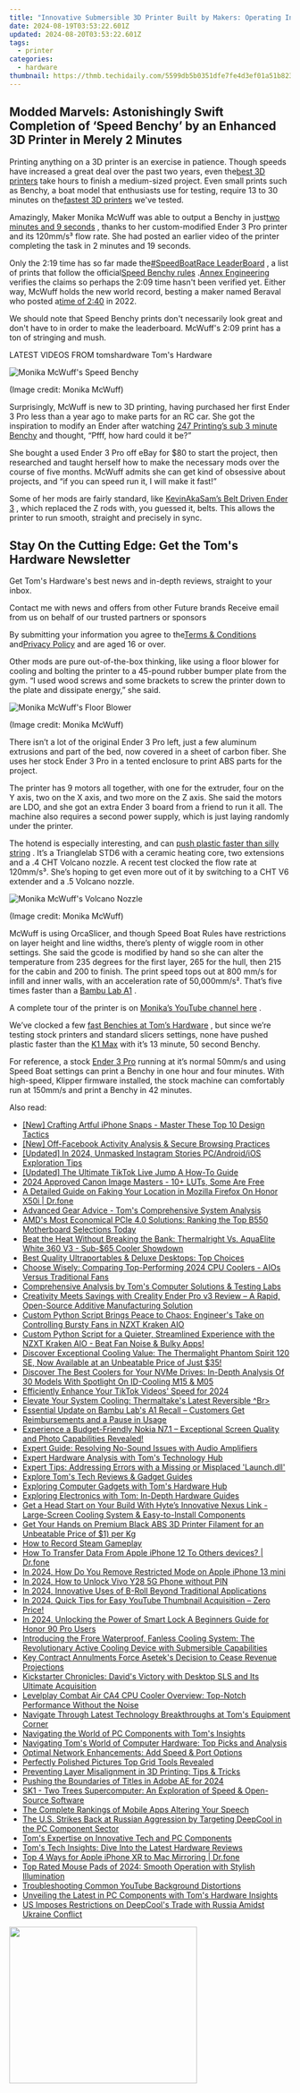 ```yaml
---
title: "Innovative Submersible 3D Printer Built by Makers: Operating Inside an Aquarium & Swimming Pools"
date: 2024-08-19T03:53:22.601Z
updated: 2024-08-20T03:53:22.601Z
tags:
  - printer
categories:
  - hardware
thumbnail: https://thmb.techidaily.com/5599db5b0351dfe7fe4d3ef01a51b823176684e86c63c43fb2d60eaab80af0aa.jpg
---
```


## Modded Marvels: Astonishingly Swift Completion of ‘Speed Benchy’ by an Enhanced 3D Printer in Merely 2 Minutes

Printing anything on a 3D printer is an exercise in patience. Though speeds have increased a great deal over the past two years, even the[best 3D printers](https://www.tomshardware.com/best-picks/best-3d-printers) take hours to finish a medium-sized project. Even small prints such as Benchy, a boat model that enthusiasts use for testing, require 13 to 30 minutes on the[fastest 3D printers](https://www.tomshardware.com/news/3d-printer-speed-hierarchy) we've tested.

 Amazingly, Maker Monika McWuff was able to output a Benchy in just[two minutes and 9 seconds](https://www.google.com/url?q=https://www.youtube.com/watch?v%3D7iqUH8t1VUw&sa=D&source=editors&ust=1706372670248947&usg=AOvVaw03tiS4D13txRD5ofvKOOUh) , thanks to her custom-modified Ender 3 Pro printer and its 120mm/s³ flow rate. She had posted an earlier video of the printer completing the task in 2 minutes and 19 seconds.

 Only the 2:19 time has so far made the[#SpeedBoatRace LeaderBoard](https://docs.google.com/spreadsheets/d/1lFiJi-X3Xm3hh3I9Ty9dfACMiBWxHFAOUeiU1km9m6I/edit#gid=106736391) , a list of prints that follow the official[Speed Benchy rules](https://stldenise3d.com/speed-benchy-settings-and-rules/) .[Annex Engineering](https://www.youtube.com/watch?v=7zkKcFtLAks) verifies the claims so perhaps the 2:09 time hasn't been verified yet. Either way, McWuff holds the new world record, besting a maker named Beraval who posted a[time of 2:40](https://www.youtube.com/watch?v=CAwaGuEbM2o) in 2022.

 We should note that Speed Benchy prints don't necessarily look great and don't have to in order to make the leaderboard. McWuff's 2:09 print has a ton of stringing and mush.

 LATEST VIDEOS FROM tomshardware Tom's Hardware

![Monika McWuff's Speed Benchy](https://cdn.mos.cms.futurecdn.net/mTazNtSbjNwCzpKmaPvcWB-320-80.jpg)

 (Image credit: Monika McWuff)

 Surprisingly, McWuff is new to 3D printing, having purchased her first Ender 3 Pro less than a year ago to make parts for an RC car. She got the inspiration to modify an Ender after watching [247 Printing’s sub 3 minute Benchy](https://www.google.com/url?q=https://www.youtube.com/watch?v%3DIRUQBTPgon4%26t%3D210s&sa=D&source=editors&ust=1706372670249401&usg=AOvVaw1EwkPzP0vQc4a5c329APtl) and thought, “Pfff, how hard could it be?”

 She bought a used Ender 3 Pro off eBay for $80 to start the project, then researched and taught herself how to make the necessary mods over the course of five months. McWuff admits she can get kind of obsessive about projects, and “if you can speed run it, I will make it fast!”

 Some of her mods are fairly standard, like [KevinAkaSam’s Belt Driven Ender 3](https://www.google.com/url?q=https://kevinakasam.com/belt-driven-ender-3/&sa=D&source=editors&ust=1706372670249864&usg=AOvVaw3nEW6Jb3YCWRV5uldb65-0) , which replaced the Z rods with, you guessed it, belts. This allows the printer to run smooth, straight and precisely in sync.

## Stay On the Cutting Edge: Get the Tom's Hardware Newsletter

 Get Tom's Hardware's best news and in-depth reviews, straight to your inbox.

 Contact me with news and offers from other Future brands  Receive email from us on behalf of our trusted partners or sponsors

 By submitting your information you agree to the[Terms & Conditions](https://futureplc.com/terms-conditions/) and[Privacy Policy](https://futureplc.com/privacy-policy/) and are aged 16 or over.

 Other mods are pure out-of-the-box thinking, like using a floor blower for cooling and bolting the printer to a 45-pound rubber bumper plate from the gym. “I used wood screws and some brackets to screw the printer down to the plate and dissipate energy,” she said.

![Monika McWuff's Floor Blower](https://cdn.mos.cms.futurecdn.net/GDgqorpMCU3Z3FUsEkxY7H-320-80.jpg)

 (Image credit: Monika McWuff)

 There isn’t a lot of the original Ender 3 Pro left, just a few aluminum extrusions and part of the bed, now covered in a sheet of carbon fiber. She uses her stock Ender 3 Pro in a tented enclosure to print ABS parts for the project.

 The printer has 9 motors all together, with one for the extruder, four on the Y axis, two on the X axis, and two more on the Z axis. She said the motors are LDO, and she got an extra Ender 3 board from a friend to run it all. The machine also requires a second power supply, which is just laying randomly under the printer.

 The hotend is especially interesting, and can [push plastic faster than silly string](https://www.google.com/url?q=https://www.youtube.com/shorts/W-j%5FVufX8Bs&sa=D&source=editors&ust=1706372670250628&usg=AOvVaw1osH1oGrtM2f44ziC2Gy4g) . It’s a Trianglelab STD6 with a ceramic heating core, two extensions and a .4 CHT Volcano nozzle. A recent test clocked the flow rate at 120mm/s³. She’s hoping to get even more out of it by switching to a CHT V6 extender and a .5 Volcano nozzle.

![Monika McWuff's Volcano Nozzle](https://cdn.mos.cms.futurecdn.net/b7sgzzmodak4xRtngW2QAL-320-80.jpg)

 (Image credit: Monika McWuff)

 McWuff is using OrcaSlicer, and though Speed Boat Rules have restrictions on layer height and line widths, there’s plenty of wiggle room in other settings. She said the gcode is modified by hand so she can alter the temperature from 235 degrees for the first layer, 265 for the hull, then 215 for the cabin and 200 to finish. The print speed tops out at 800 mm/s for infill and inner walls, with an acceleration rate of 50,000mm/s². That’s five times faster than a [Bambu Lab A1](https://www.google.com/url?q=https://www.tomshardware.com/3d-printing/bambu-lab-a1-review&sa=D&source=editors&ust=1706372670251022&usg=AOvVaw2yEjSMfjSJAhG9OzlrMlNn) .

 A complete tour of the printer is on [Monika’s YouTube channel here](https://www.google.com/url?q=https://www.youtube.com/watch?v%3DY199h1UaJ7U%26t%3D137s&sa=D&source=editors&ust=1706372670251430&usg=AOvVaw1VGc3F55fRZSaMF2DrHzdD) .

 We’ve clocked a few [fast Benchies at Tom’s Hardware](https://www.google.com/url?q=https://www.tomshardware.com/news/3d-printer-speed-hierarchy&sa=D&source=editors&ust=1706372670252025&usg=AOvVaw1S%5FXG-EPY6w0WHIljsVBen) , but since we’re testing stock printers and standard slicers settings, none have pushed plastic faster than the [K1 Max](https://www.google.com/url?q=https://www.tomshardware.com/reviews/creality-k1-max&sa=D&source=editors&ust=1706372670252267&usg=AOvVaw2BZgv%5FdSVqWthHntc%5FV5dU) with it’s 13 minute, 50 second Benchy.

 For reference, a stock [Ender 3 Pro](https://www.google.com/url?q=https://www.tomshardware.com/reviews/creality-ender-3-pro-3d-printer&sa=D&source=editors&ust=1706372670252722&usg=AOvVaw0qAFynSpm2QUCmFSp3enTG) running at it’s normal 50mm/s and using Speed Boat settings can print a Benchy in one hour and four minutes. With high-speed, Klipper firmware installed, the stock machine can comfortably run at 150mm/s and print a Benchy in 42 minutes.


<ins class="adsbygoogle"
     style="display:block"
     data-ad-format="autorelaxed"
     data-ad-client="ca-pub-7571918770474297"
     data-ad-slot="1223367746"></ins>



<ins class="adsbygoogle"
     style="display:block"
     data-ad-client="ca-pub-7571918770474297"
     data-ad-slot="8358498916"
     data-ad-format="auto"
     data-full-width-responsive="true"></ins>

<span class="atpl-alsoreadstyle">Also read:</span>
<div><ul>
<li><a href="https://extra-tips.techidaily.com/new-crafting-artful-iphone-snaps-master-these-top-10-design-tactics/"><u>[New] Crafting Artful iPhone Snaps - Master These Top 10 Design Tactics</u></a></li>
<li><a href="https://extra-approaches.techidaily.com/new-off-facebook-activity-analysis-and-secure-browsing-practices/"><u>[New] Off-Facebook Activity Analysis & Secure Browsing Practices</u></a></li>
<li><a href="https://instagram-videos.techidaily.com/updated-in-2024-unmasked-instagram-stories-pcandroidios-exploration-tips/"><u>[Updated] In 2024, Unmasked Instagram Stories  PC/Android/iOS Exploration Tips</u></a></li>
<li><a href="https://tiktok-video-recordings.techidaily.com/updated-the-ultimate-tiktok-live-jump-a-how-to-guide/"><u>[Updated] The Ultimate TikTok Live Jump  A How-To Guide</u></a></li>
<li><a href="https://extra-hints.techidaily.com/2024-approved-canon-image-masters-10plus-luts-some-are-free/"><u>2024 Approved  Canon Image Masters - 10+ LUTs, Some Are Free</u></a></li>
<li><a href="https://location-fake.techidaily.com/a-detailed-guide-on-faking-your-location-in-mozilla-firefox-on-honor-x50i-drfone-by-drfone-virtual-android/"><u>A Detailed Guide on Faking Your Location in Mozilla Firefox On Honor X50i | Dr.fone</u></a></li>
<li><a href="https://hardware-tips.techidaily.com/advanced-gear-advice-toms-comprehensive-system-analysis/"><u>Advanced Gear Advice - Tom's Comprehensive System Analysis</u></a></li>
<li><a href="https://hardware-tips.techidaily.com/amds-most-economical-pcie-40-solutions-ranking-the-top-b550-motherboard-selections-today/"><u>AMD's Most Economical PCIe 4.0 Solutions: Ranking the Top B550 Motherboard Selections Today</u></a></li>
<li><a href="https://hardware-tips.techidaily.com/beat-the-heat-without-breaking-the-bank-thermalright-vs-aquaelite-white-360-v3-sub-65-cooler-showdown/"><u>Beat the Heat Without Breaking the Bank: Thermalright Vs. AquaElite White 360 V3 - Sub-$65 Cooler Showdown</u></a></li>
<li><a href="https://hardware-tips.techidaily.com/best-quality-ultraportables-and-deluxe-desktops-top-choices/"><u>Best Quality Ultraportables & Deluxe Desktops: Top Choices</u></a></li>
<li><a href="https://hardware-tips.techidaily.com/choose-wisely-comparing-top-performing-2024-cpu-coolers-aios-versus-traditional-fans/"><u>Choose Wisely: Comparing Top-Performing 2024 CPU Coolers - AIOs Versus Traditional Fans</u></a></li>
<li><a href="https://hardware-tips.techidaily.com/comprehensive-analysis-by-toms-computer-solutions-and-testing-labs/"><u>Comprehensive Analysis by Tom's Computer Solutions & Testing Labs</u></a></li>
<li><a href="https://hardware-tips.techidaily.com/creativity-meets-savings-with-creality-ender-pro-v3-review-a-rapid-open-source-additive-manufacturing-solution/"><u>Creativity Meets Savings with Creality Ender Pro v3 Review – A Rapid, Open-Source Additive Manufacturing Solution</u></a></li>
<li><a href="https://hardware-tips.techidaily.com/custom-python-script-brings-peace-to-chaos-engineers-take-on-controlling-bursty-fans-in-nzxt-kraken-aio/"><u>Custom Python Script Brings Peace to Chaos: Engineer's Take on Controlling Bursty Fans in NZXT Kraken AIO</u></a></li>
<li><a href="https://hardware-tips.techidaily.com/1723175721938-custom-python-script-for-a-quieter-streamlined-experience-with-the-nzxt-kraken-aio-beat-fan-noise-and-bulky-apps/"><u>Custom Python Script for a Quieter, Streamlined Experience with the NZXT Kraken AIO - Beat Fan Noise & Bulky Apps!</u></a></li>
<li><a href="https://hardware-tips.techidaily.com/discover-exceptional-cooling-value-the-thermalight-phantom-spirit-120-se-now-available-at-an-unbeatable-price-of-just-35/"><u>Discover Exceptional Cooling Value: The Thermalight Phantom Spirit 120 SE, Now Available at an Unbeatable Price of Just $35!</u></a></li>
<li><a href="https://hardware-tips.techidaily.com/discover-the-best-coolers-for-your-nvme-drives-in-depth-analysis-of-30-models-with-spotlight-on-id-cooling-m15-and-m05/"><u>Discover The Best Coolers for Your NVMe Drives: In-Depth Analysis Of 30 Models With Spotlight On ID-Cooling M15 & M05</u></a></li>
<li><a href="https://tiktok-video-recordings.techidaily.com/efficiently-enhance-your-tiktok-videos-speed-for-2024/"><u>Efficiently Enhance Your TikTok Videos' Speed for 2024</u></a></li>
<li><a href="https://hardware-tips.techidaily.com/elevate-your-system-cooling-thermaltakes-latest-reversible-br)/"><u>Elevate Your System Cooling: Thermaltake's Latest Reversible ^Br></u></a></li>
<li><a href="https://hardware-tips.techidaily.com/essential-update-on-bambu-labs-a1-recall-customers-get-reimbursements-and-a-pause-in-usage/"><u>Essential Update on Bambu Lab's A1 Recall – Customers Get Reimbursements and a Pause in Usage</u></a></li>
<li><a href="https://buynow-tips.techidaily.com/experience-a-budget-friendly-nokia-n71-exceptional-screen-quality-and-photo-capabilities-revealed/"><u>Experience a Budget-Friendly Nokia N7.1 – Exceptional Screen Quality and Photo Capabilities Revealed!</u></a></li>
<li><a href="https://techtrends.techidaily.com/expert-guide-resolving-no-sound-issues-with-audio-amplifiers/"><u>Expert Guide: Resolving No-Sound Issues with Audio Amplifiers</u></a></li>
<li><a href="https://hardware-tips.techidaily.com/expert-hardware-analysis-with-toms-technology-hub/"><u>Expert Hardware Analysis with Tom's Technology Hub</u></a></li>
<li><a href="https://technical-tips.techidaily.com/expert-tips-addressing-errors-with-a-missing-or-misplaced-launchdll/"><u>Expert Tips: Addressing Errors with a Missing or Misplaced 'Launch.dll'</u></a></li>
<li><a href="https://hardware-tips.techidaily.com/explore-toms-tech-reviews-and-gadget-guides/"><u>Explore Tom's Tech Reviews & Gadget Guides</u></a></li>
<li><a href="https://hardware-tips.techidaily.com/exploring-computer-gadgets-with-toms-hardware-hub/"><u>Exploring Computer Gadgets with Tom's Hardware Hub</u></a></li>
<li><a href="https://hardware-tips.techidaily.com/exploring-electronics-with-tom-in-depth-hardware-guides/"><u>Exploring Electronics with Tom: In-Depth Hardware Guides</u></a></li>
<li><a href="https://hardware-tips.techidaily.com/get-a-head-start-on-your-build-with-hytes-innovative-nexus-link-large-screen-cooling-system-and-easy-to-install-components/"><u>Get a Head Start on Your Build With Hyte’s Innovative Nexus Link - Large-Screen Cooling System & Easy-to-Install Components</u></a></li>
<li><a href="https://hardware-tips.techidaily.com/get-your-hands-on-premium-black-abs-3d-printer-filament-for-an-unbeatable-price-of-1-per-kg/"><u>Get Your Hands on Premium Black ABS 3D Printer Filament for an Unbeatable Price of $1) per Kg</u></a></li>
<li><a href="https://video-screen-grab.techidaily.com/how-to-record-steam-gameplay/"><u>How to Record Steam Gameplay</u></a></li>
<li><a href="https://techidaily.com/how-to-transfer-data-from-apple-iphone-12-to-others-devices-drfone-by-drfone-transfer-data-from-ios-transfer-data-from-ios/"><u>How To Transfer Data From Apple iPhone 12 To Others devices? | Dr.fone</u></a></li>
<li><a href="https://ios-unlock.techidaily.com/in-2024-how-do-you-remove-restricted-mode-on-apple-iphone-13-mini-by-drfone-ios/"><u>In 2024, How Do You Remove Restricted Mode on Apple iPhone 13 mini</u></a></li>
<li><a href="https://unlock-android.techidaily.com/in-2024-how-to-unlock-vivo-y28-5g-phone-without-pin-by-drfone-android/"><u>In 2024, How to Unlock Vivo Y28 5G Phone without PIN</u></a></li>
<li><a href="https://vp-tips.techidaily.com/in-2024-innovative-uses-of-b-roll-beyond-traditional-applications/"><u>In 2024, Innovative Uses of B-Roll  Beyond Traditional Applications</u></a></li>
<li><a href="https://facebook-video-footage.techidaily.com/in-2024-quick-tips-for-easy-youtube-thumbnail-acquisition-zero-price/"><u>In 2024, Quick Tips for Easy YouTube Thumbnail Acquisition – Zero Price!</u></a></li>
<li><a href="https://unlock-android.techidaily.com/in-2024-unlocking-the-power-of-smart-lock-a-beginners-guide-for-honor-90-pro-users-by-drfone-android/"><u>In 2024, Unlocking the Power of Smart Lock A Beginners Guide for Honor 90 Pro Users</u></a></li>
<li><a href="https://hardware-tips.techidaily.com/introducing-the-frore-waterproof-fanless-cooling-system-the-revolutionary-active-cooling-device-with-submersible-capabilities/"><u>Introducing the Frore Waterproof, Fanless Cooling System: The Revolutionary Active Cooling Device with Submersible Capabilities</u></a></li>
<li><a href="https://hardware-tips.techidaily.com/key-contract-annulments-force-aseteks-decision-to-cease-revenue-projections/"><u>Key Contract Annulments Force Asetek's Decision to Cease Revenue Projections</u></a></li>
<li><a href="https://hardware-tips.techidaily.com/kickstarter-chronicles-davids-victory-with-desktop-sls-and-its-ultimate-acquisition/"><u>Kickstarter Chronicles: David's Victory with Desktop SLS and Its Ultimate Acquisition</u></a></li>
<li><a href="https://hardware-tips.techidaily.com/levelplay-combat-air-ca4-cpu-cooler-overview-top-notch-performance-without-the-noise/"><u>Levelplay Combat Air CA4 CPU Cooler Overview: Top-Notch Performance Without the Noise</u></a></li>
<li><a href="https://hardware-tips.techidaily.com/navigate-through-latest-technology-breakthroughs-at-toms-equipment-corner/"><u>Navigate Through Latest Technology Breakthroughs at Tom's Equipment Corner</u></a></li>
<li><a href="https://hardware-tips.techidaily.com/navigating-the-world-of-pc-components-with-toms-insights/"><u>Navigating the World of PC Components with Tom's Insights</u></a></li>
<li><a href="https://hardware-tips.techidaily.com/navigating-toms-world-of-computer-hardware-top-picks-and-analysis/"><u>Navigating Tom's World of Computer Hardware: Top Picks and Analysis</u></a></li>
<li><a href="https://hardware-tips.techidaily.com/optimal-network-enhancements-add-speed-and-port-options/"><u>Optimal Network Enhancements: Add Speed & Port Options</u></a></li>
<li><a href="https://extra-hints.techidaily.com/perfectly-polished-pictures-top-grid-tools-revealed/"><u>Perfectly Polished Pictures  Top Grid Tools Revealed</u></a></li>
<li><a href="https://hardware-tips.techidaily.com/preventing-layer-misalignment-in-3d-printing-tips-and-tricks/"><u>Preventing Layer Misalignment in 3D Printing: Tips & Tricks</u></a></li>
<li><a href="https://extra-support.techidaily.com/pushing-the-boundaries-of-titles-in-adobe-ae-for-2024/"><u>Pushing the Boundaries of Titles in Adobe AE for 2024</u></a></li>
<li><a href="https://hardware-tips.techidaily.com/sk1-two-trees-supercomputer-an-exploration-of-speed-and-open-source-software/"><u>SK1 - Two Trees Supercomputer: An Exploration of Speed & Open-Source Software</u></a></li>
<li><a href="https://visual-screen-recording.techidaily.com/the-complete-rankings-of-mobile-apps-altering-your-speech/"><u>The Complete Rankings of Mobile Apps Altering Your Speech</u></a></li>
<li><a href="https://hardware-tips.techidaily.com/the-us-strikes-back-at-russian-aggression-by-targeting-deepcool-in-the-pc-component-sector/"><u>The U.S. Strikes Back at Russian Aggression by Targeting DeepCool in the PC Component Sector</u></a></li>
<li><a href="https://hardware-tips.techidaily.com/toms-expertise-on-innovative-tech-and-pc-components/"><u>Tom's Expertise on Innovative Tech and PC Components</u></a></li>
<li><a href="https://hardware-tips.techidaily.com/toms-tech-insights-dive-into-the-latest-hardware-reviews/"><u>Tom's Tech Insights: Dive Into the Latest Hardware Reviews</u></a></li>
<li><a href="https://screen-mirror.techidaily.com/top-4-ways-for-apple-iphone-xr-to-mac-mirroring-drfone-by-drfone-ios/"><u>Top 4 Ways for Apple iPhone XR to Mac Mirroring | Dr.fone</u></a></li>
<li><a href="https://hardware-tips.techidaily.com/top-rated-mouse-pads-of-2024-smooth-operation-with-stylish-illumination/"><u>Top Rated Mouse Pads of 2024: Smooth Operation with Stylish Illumination</u></a></li>
<li><a href="https://network-issues.techidaily.com/troubleshooting-common-youtube-background-distortions/"><u>Troubleshooting Common YouTube Background Distortions</u></a></li>
<li><a href="https://hardware-tips.techidaily.com/unveiling-the-latest-in-pc-components-with-toms-hardware-insights/"><u>Unveiling the Latest in PC Components with Tom's Hardware Insights</u></a></li>
<li><a href="https://hardware-tips.techidaily.com/us-imposes-restrictions-on-deepcools-trade-with-russia-amidst-ukraine-conflict/"><u>US Imposes Restrictions on DeepCool's Trade with Russia Amidst Ukraine Conflict</u></a></li>
</ul></div>

<!-- affiliate ads begin -->
<a href="https://laganoo.pxf.io/c/5597632/1657397/16446" target="_top" id="1657397"><img src="//a.impactradius-go.com/display-ad/16446-1657397" border="0" alt="" width="336" height="280"/></a><img height="0" width="0" src="https://imp.pxf.io/i/5597632/1657397/16446" style="position:absolute;visibility:hidden;" border="0" />
<!-- affiliate ads end -->